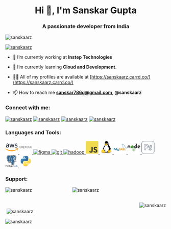 <h1 align="center">Hi 👋, I'm Sanskar Gupta</h1>
<h3 align="center">A passionate developer from India</h3>

<p align="left"> <img src="https://komarev.com/ghpvc/?username=sanskaarz&label=Profile%20views&color=0e75b6&style=flat" alt="sanskaarz" /> </p>

<p align="left"> <a href="https://github.com/ryo-ma/github-profile-trophy"><img src="https://github-profile-trophy.vercel.app/?username=sanskaarz" alt="sanskaarz" /></a> </p>

- 🔭 I’m currently working at **Instep Technologies**

- 🌱 I’m currently learning **Cloud and Development.**

- 👨‍💻 All of my profiles are available at [https://sanskaarz.carrd.co/](https://sanskaarz.carrd.co/)

- 📫 How to reach me **sanskar786g@gmail.com, @sanskaarz**

<h3 align="left">Connect with me:</h3>
<p align="left">
<a href="https://twitter.com/sanskaarz" target="blank"><img align="center" src="https://raw.githubusercontent.com/rahuldkjain/github-profile-readme-generator/master/src/images/icons/Social/twitter.svg" alt="sanskaarz" height="30" width="40" /></a>
<a href="https://linkedin.com/in/sanskaarz" target="blank"><img align="center" src="https://raw.githubusercontent.com/rahuldkjain/github-profile-readme-generator/master/src/images/icons/Social/linked-in-alt.svg" alt="sanskaarz" height="30" width="40" /></a>
<a href="https://stackoverflow.com/users/sanskaarz" target="blank"><img align="center" src="https://raw.githubusercontent.com/rahuldkjain/github-profile-readme-generator/master/src/images/icons/Social/stack-overflow.svg" alt="sanskaarz" height="30" width="40" /></a>
<a href="https://www.behance.net/sanskaarz" target="blank"><img align="center" src="https://raw.githubusercontent.com/rahuldkjain/github-profile-readme-generator/master/src/images/icons/Social/behance.svg" alt="sanskaarz" height="30" width="40" /></a>
</p>

<h3 align="left">Languages and Tools:</h3>
<p align="left"> <a href="https://aws.amazon.com" target="_blank" rel="noreferrer"> <img src="https://raw.githubusercontent.com/devicons/devicon/master/icons/amazonwebservices/amazonwebservices-original-wordmark.svg" alt="aws" width="40" height="40"/> </a> <a href="https://expressjs.com" target="_blank" rel="noreferrer"> <img src="https://raw.githubusercontent.com/devicons/devicon/master/icons/express/express-original-wordmark.svg" alt="express" width="40" height="40"/> </a> <a href="https://www.figma.com/" target="_blank" rel="noreferrer"> <img src="https://www.vectorlogo.zone/logos/figma/figma-icon.svg" alt="figma" width="40" height="40"/> </a> <a href="https://git-scm.com/" target="_blank" rel="noreferrer"> <img src="https://www.vectorlogo.zone/logos/git-scm/git-scm-icon.svg" alt="git" width="40" height="40"/> </a> <a href="https://hadoop.apache.org/" target="_blank" rel="noreferrer"> <img src="https://www.vectorlogo.zone/logos/apache_hadoop/apache_hadoop-icon.svg" alt="hadoop" width="40" height="40"/> </a> <a href="https://developer.mozilla.org/en-US/docs/Web/JavaScript" target="_blank" rel="noreferrer"> <img src="https://raw.githubusercontent.com/devicons/devicon/master/icons/javascript/javascript-original.svg" alt="javascript" width="40" height="40"/> </a> <a href="https://www.linux.org/" target="_blank" rel="noreferrer"> <img src="https://raw.githubusercontent.com/devicons/devicon/master/icons/linux/linux-original.svg" alt="linux" width="40" height="40"/> </a> <a href="https://www.mysql.com/" target="_blank" rel="noreferrer"> <img src="https://raw.githubusercontent.com/devicons/devicon/master/icons/mysql/mysql-original-wordmark.svg" alt="mysql" width="40" height="40"/> </a> <a href="https://nodejs.org" target="_blank" rel="noreferrer"> <img src="https://raw.githubusercontent.com/devicons/devicon/master/icons/nodejs/nodejs-original-wordmark.svg" alt="nodejs" width="40" height="40"/> </a> <a href="https://www.photoshop.com/en" target="_blank" rel="noreferrer"> <img src="https://raw.githubusercontent.com/devicons/devicon/master/icons/photoshop/photoshop-line.svg" alt="photoshop" width="40" height="40"/> </a> <a href="https://www.postgresql.org" target="_blank" rel="noreferrer"> <img src="https://raw.githubusercontent.com/devicons/devicon/master/icons/postgresql/postgresql-original-wordmark.svg" alt="postgresql" width="40" height="40"/> </a> <a href="https://www.python.org" target="_blank" rel="noreferrer"> <img src="https://raw.githubusercontent.com/devicons/devicon/master/icons/python/python-original.svg" alt="python" width="40" height="40"/> </a> </p>

<h3 align="left">Support:</h3>
<p><a href="https://www.buymeacoffee.com/sanskaarz"> <img align="left" src="https://cdn.buymeacoffee.com/buttons/v2/default-yellow.png" height="50" width="210" alt="sanskaarz" /></a><a href="https://ko-fi.com/sanskaarz"> <img align="left" src="https://cdn.ko-fi.com/cdn/kofi3.png?v=3" height="50" width="210" alt="sanskaarz" /></a></p><br><br>

<p><img align="left" src="https://github-readme-stats.vercel.app/api/top-langs?username=sanskaarz&show_icons=true&locale=en&layout=compact" alt="sanskaarz" /></p>

<p>&nbsp;<img align="center" src="https://github-readme-stats.vercel.app/api?username=sanskaarz&show_icons=true&locale=en" alt="sanskaarz" /></p>

<p><img align="center" src="https://github-readme-streak-stats.herokuapp.com/?user=sanskaarz&" alt="sanskaarz" /></p>
